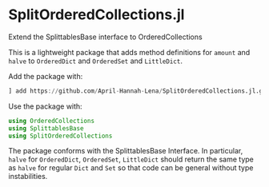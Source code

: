# SplitOrderedCollections.jl

Extend the SplittablesBase interface to OrderedCollections

This is a lightweight package that adds method definitions for 
`amount` and `halve` to `OrderedDict` and `OrderedSet` and `LittleDict`.

Add the package with:

```julia
] add https://github.com/April-Hannah-Lena/SplitOrderedCollections.jl.git
```

Use the package with:

```julia
using OrderedCollections
using SplittablesBase
using SplitOrderedCollections
```

The package conforms with the SplittablesBase Interface. In particular, `halve` for 
`OrderedDict`, `OrderedSet`, `LittleDict` should return the same type as `halve` for
regular `Dict` and `Set` so that code can be general without type instabilities.
